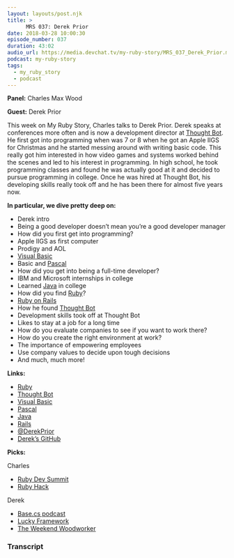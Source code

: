```yaml
---
layout: layouts/post.njk
title: >
      MRS 037: Derek Prior
date: 2018-03-28 10:00:30
episode_number: 037
duration: 43:02
audio_url: https://media.devchat.tv/my-ruby-story/MRS_037_Derek_Prior.mp3
podcast: my-ruby-story
tags: 
  - my_ruby_story
  - podcast
---
```


 **Panel:** Charles Max Wood

**Guest:** Derek Prior

This week on My Ruby Story, Charles talks to Derek Prior. Derek speaks at conferences more often and is now a development director at [Thought Bot](https://thoughtbot.com/). He first got into programming when was 7 or 8 when he got an Apple IIGS for Christmas and he started messing around with writing basic code. This really got him interested in how video games and systems worked behind the scenes and led to his interest in programming. In high school, he took programming classes and found he was actually good at it and decided to pursue programming in college. Once he was hired at Thought Bot, his developing skills really took off and he has been there for almost five years now.

**In particular, we dive pretty deep on:**

- Derek intro
- Being a good developer doesn’t mean you’re a good developer manager
- How did you first get into programming?
- Apple IIGS as first computer
- Prodigy and AOL
- [Visual Basic](https://en.wikipedia.org/wiki/Visual_Basic)
- Basic and [Pascal](http://www.pascal-programming.info/index.php)
- How did you get into being a full-time developer?
- IBM and Microsoft internships in college
- Learned [Java](https://java.com/en/download/) in college
- How did you find [Ruby](https://www.ruby-lang.org/en/)?
- [Ruby on Rails](http://rubyonrails.org/)
- How he found [Thought Bot](https://thoughtbot.com/)
- Development skills took off at Thought Bot
- Likes to stay at a job for a long time
- How do you evaluate companies to see if you want to work there?
- How do you create the right environment at work?
- The importance of empowering employees
- Use company values to decide upon tough decisions
- And much, much more!

**Links:**

- [Ruby](https://www.ruby-lang.org/en/)
- [Thought Bot](https://thoughtbot.com/)
- [Visual Basic](https://en.wikipedia.org/wiki/Visual_Basic)
- [Pascal](http://www.pascal-programming.info/index.php)
- [Java](https://java.com/en/download/)
- [Rails](http://rubyonrails.org/)
- [@DerekPrior](https://twitter.com/derekprior?ref_src=twsrc%255Egoogle%257Ctwcamp%255Eserp%257Ctwgr%255Eauthor)
- [Derek’s GitHub](https://github.com/derekprior)

**Picks:**

Charles

- [Ruby Dev Summit](https://rubydevsummit.com/)
- [Ruby Hack](http://rubyhack.com/)

Derek

- [Base.cs podcast](https://www.codenewbie.org/basecs)
- [Lucky Framework](https://luckyframework.org/)
- [The Weekend Woodworker](https://theweekendwoodworker.com/bmw/)


### Transcript


